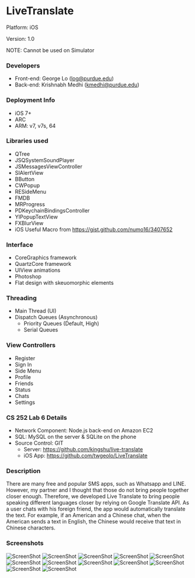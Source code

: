 LiveTranslate
=============
Platform: iOS

Version: 1.0

NOTE: Cannot be used on Simulator

### Developers
- Front-end: George Lo (log@purdue.edu)
- Back-end: Krishnabh Medhi (kmedhi@purdue.edu)

### Deployment Info
- iOS 7+
- ARC
- ARM: v7, v7s, 64

### Libraries used
- QTree
- JSQSystemSoundPlayer
- JSMessagesViewController
- SIAlertView
- BButton
- CWPopup
- RESideMenu
- FMDB
- MRProgress
- PDKeychainBindingsController
- YIPopupTextView
- FXBlurView
- iOS Useful Macro from https://gist.github.com/numo16/3407652

### Interface
- CoreGraphics framework
- QuartzCore framework
- UIView animations
- Photoshop
- Flat design with skeuomorphic elements

### Threading
- Main Thread (UI)
- Dispatch Queues (Asynchronous)
	- Priority Queues (Default, High)
	- Serial Queues

### View Controllers
- Register
- Sign In
- Side Menu
- Profile
- Friends
- Status
- Chats
- Settings

### CS 252 Lab 6 Details
- Network Component: Node.js back-end on Amazon EC2
- SQL: MySQL on the server & SQLite on the phone
- Source Control: GIT
	- Server: https://github.com/kingshu/live-translate
	- iOS App: https://github.com/twgeolo/LiveTranslate

### Description
There are many free and popular SMS apps, such as Whatsapp and LINE. However, my partner and I thought that those do not bring people together closer enough. Therefore, we developed Live Translate to bring people speaking different languages closer by relying on Google Translate API. As a user chats with his foreign friend, the app would automatically translate the text. For example, if an American and a Chinese chat, when the American sends a text in English, the Chinese would receive that text in Chinese characters.

### Screenshots
![ScreenShot](https://github.com/twgeolo/LiveTranslate/Screenshots/Screenshot1.png)
![ScreenShot](https://github.com/twgeolo/LiveTranslate/Screenshots/Screenshot2.png)
![ScreenShot](https://github.com/twgeolo/LiveTranslate/Screenshots/Screenshot3.png)
![ScreenShot](https://github.com/twgeolo/LiveTranslate/Screenshots/Screenshot4.png)
![ScreenShot](https://github.com/twgeolo/LiveTranslate/Screenshots/Screenshot5.png)
![ScreenShot](https://github.com/twgeolo/LiveTranslate/Screenshots/Screenshot6.png)
![ScreenShot](https://github.com/twgeolo/LiveTranslate/Screenshots/Screenshot7.png)
![ScreenShot](https://github.com/twgeolo/LiveTranslate/Screenshots/Screenshot8.png)
![ScreenShot](https://github.com/twgeolo/LiveTranslate/Screenshots/Screenshot9.png)
![ScreenShot](https://github.com/twgeolo/LiveTranslate/Screenshots/Screenshot10.png)
![ScreenShot](https://github.com/twgeolo/LiveTranslate/Screenshots/Screenshot11.png)
![ScreenShot](https://github.com/twgeolo/LiveTranslate/Screenshots/Screenshot12.png)
